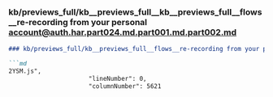 ### kb/previews_full/kb__previews_full__kb__previews_full__flows__re-recording from your personal account@auth.har.part024.md.part001.md.part002.md

```md
### kb/previews_full/kb__previews_full__flows__re-recording from your personal account@auth.har.part024.md.part001.md (part 002)

```md
2YSM.js",
                      "lineNumber": 0,
                      "columnNumber": 5621
              
```

```

```
